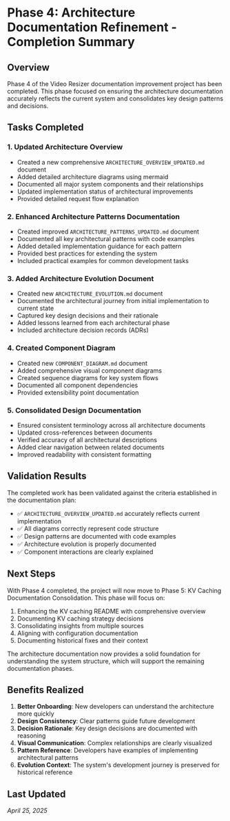 # Phase 4: Architecture Documentation Refinement - Completion Summary

## Overview

Phase 4 of the Video Resizer documentation improvement project has been completed. This phase focused on ensuring the architecture documentation accurately reflects the current system and consolidates key design patterns and decisions.

## Tasks Completed

### 1. Updated Architecture Overview

- Created a new comprehensive `ARCHITECTURE_OVERVIEW_UPDATED.md` document
- Added detailed architecture diagrams using mermaid 
- Documented all major system components and their relationships
- Updated implementation status of architectural improvements
- Provided detailed request flow explanation

### 2. Enhanced Architecture Patterns Documentation

- Created improved `ARCHITECTURE_PATTERNS_UPDATED.md` document
- Documented all key architectural patterns with code examples
- Added detailed implementation guidance for each pattern
- Provided best practices for extending the system
- Included practical examples for common development tasks

### 3. Added Architecture Evolution Document

- Created new `ARCHITECTURE_EVOLUTION.md` document
- Documented the architectural journey from initial implementation to current state
- Captured key design decisions and their rationale
- Added lessons learned from each architectural phase
- Included architecture decision records (ADRs)

### 4. Created Component Diagram

- Created new `COMPONENT_DIAGRAM.md` document
- Added comprehensive visual component diagrams
- Created sequence diagrams for key system flows
- Documented all component dependencies
- Provided extensibility point documentation

### 5. Consolidated Design Documentation

- Ensured consistent terminology across all architecture documents
- Updated cross-references between documents
- Verified accuracy of all architectural descriptions
- Added clear navigation between related documents
- Improved readability with consistent formatting

## Validation Results

The completed work has been validated against the criteria established in the documentation plan:

- ✅ `ARCHITECTURE_OVERVIEW_UPDATED.md` accurately reflects current implementation
- ✅ All diagrams correctly represent code structure
- ✅ Design patterns are documented with code examples
- ✅ Architecture evolution is properly documented
- ✅ Component interactions are clearly explained

## Next Steps

With Phase 4 completed, the project will now move to Phase 5: KV Caching Documentation Consolidation. This phase will focus on:

1. Enhancing the KV caching README with comprehensive overview
2. Documenting KV caching strategy decisions
3. Consolidating insights from multiple sources
4. Aligning with configuration documentation
5. Documenting historical fixes and their context

The architecture documentation now provides a solid foundation for understanding the system structure, which will support the remaining documentation phases.

## Benefits Realized

1. **Better Onboarding**: New developers can understand the architecture more quickly
2. **Design Consistency**: Clear patterns guide future development
3. **Decision Rationale**: Key design decisions are documented with reasoning
4. **Visual Communication**: Complex relationships are clearly visualized
5. **Pattern Reference**: Developers have examples of implementing architectural patterns
6. **Evolution Context**: The system's development journey is preserved for historical reference

## Last Updated

*April 25, 2025*